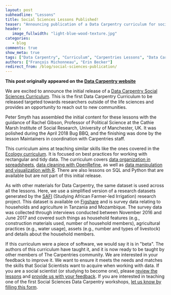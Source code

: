 ```yaml
---
layout: post
subheadline: "Lessons"
title: Social Sciences Lessons Published!
teaser: "Announcing publication of a Data Carpentry curriculum for social scientists."
header:
   image_fullwidth: "light-blue-wood-texture.jpg"
categories:
   - blog
comments: true
show_meta: true
tags: ["Data Carpentry", "Curriculum", "Carpentries Lessons", "Data Carpentry"]
authors: ["François Michonneau", "Erin Becker"]
redirect_from: /blog/social-sciences-publication/
--- 
```


**This post originally appeared on the [Data Carpentry website](https://datacarpentry.org)**

We are excited to announce the initial release of a [Data Carpentry Social Sciences Curriculum](http://www.datacarpentry.org/socialsci-workshop/).
This is the first Data Carpentry Curriculum
to be released targeted towards researchers outside of the life sciences and provides an opportunity to reach out to new communities.

Peter Smyth has assembled the initial content for these lessons with the guidance of Rachel Gibson, Professor of Political Science at the 
Cathie Marsh Institute of Social Research, University of Manchester, UK. It was polished during the April 2018 Bug BBQ, and the finishing 
was done by the lesson Maintainers in coordination with Carpentries staff.

This curriculum aims at teaching similar skills like the ones covered in the 
[Ecology curriculum](http://www.datacarpentry.org/ecology-workshop/). It is focused on best practices for working with rectangular and 
tidy data. The curriculum covers [data organization in spreadsheets](http://datacarpentry.org/spreadsheets-socialsci/), 
[data cleaning with OpenRefine](www.datacarpentry.org/openrefine-socialsci/), as well as 
[data manipulation and visualization with R](http://www.datacarpentry.org/r-socialsci/). 
There are also lessons on SQL and Python that are available but are not part of this initial release.

As with other materials for Data Carpentry, the same dataset is used across all the lessons. Here, we use a simplified version of a 
research datasets generated by the [SAFI](http://www.safi-research.org/) (Studying African Farmer-led Irrigation) research project. 
This dataset is available on [Figshare](https://doi.org/10.6084/m9.figshare.6262019) and is survey data relating to households and 
agriculture in Tanzania and Mozambique. The survey data was collected through interviews conducted between November 2016 and June 2017 
and covered such things as household features (e.g., construction materials used, number of household members), agricultural practices 
(e.g., water usage), assets (e.g., number and types of livestock) and details about the household members.

If this curriculum were a piece of software, we would say it is in "beta". The authors of this curriculum have taught it, and it 
is now ready to be taught by other members of The Carpentries community. We are interested in your feedback to improve it. We want
to ensure it meets the needs and matches the skills that Social Scientists want to acquire when working with data. If you are a social 
scientist (or studying to become one), please [review the lessons](http://datacarpentry.org/socialsci-workshop/) and 
[provide us with your feedback](https://carpentries.typeform.com/to/uMFTgM). If you are interested in teaching one of the first 
Social Sciences Data Carpentry workshops, [let us know by filling this form](https://carpentries.typeform.com/to/f8aMxM).
